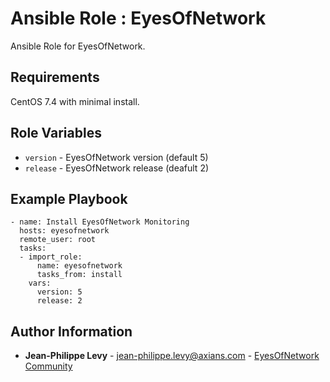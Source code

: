 # Ansible Role : EyesOfNetwork

Ansible Role for EyesOfNetwork.

Requirements
------------

CentOS 7.4 with minimal install.

Role Variables
--------------

* `version` - EyesOfNetwork version (default 5)
* `release` - EyesOfNetwork release (deafult 2)

Example Playbook
----------------

```
- name: Install EyesOfNetwork Monitoring 
  hosts: eyesofnetwork
  remote_user: root
  tasks:
  - import_role:
      name: eyesofnetwork
      tasks_from: install
    vars:
      version: 5
      release: 2
```

Author Information
------------------

* **Jean-Philippe Levy** - <jean-philippe.levy@axians.com> - [EyesOfNetwork Community](https://github.com/eyesofnetworkcommunity)
